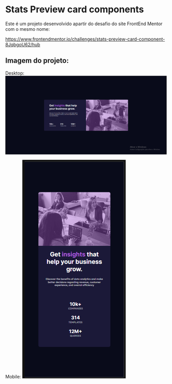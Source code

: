 # Stats Preview card components
Este é um projeto desenvolvido apartir do desafio do site FrontEnd Mentor com o mesmo nome:

https://www.frontendmentor.io/challenges/stats-preview-card-component-8JqbgoU62/hub

## Imagem do projeto:
Desktop:
<img src='src/design/Design-desktop.png'>

Mobile:
<img src='src/design/Design-mobile.png'>